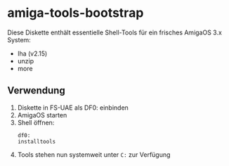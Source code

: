 # amiga-tools-bootstrap

Diese Diskette enthält essentielle Shell-Tools für ein frisches AmigaOS 3.x System:

- lha (v2.15)
- unzip
- more

## Verwendung

1. Diskette in FS-UAE als DF0: einbinden
2. AmigaOS starten
3. Shell öffnen:
    ```amiga
    df0:
    installtools
    ```
4. Tools stehen nun systemweit unter `C:` zur Verfügung
